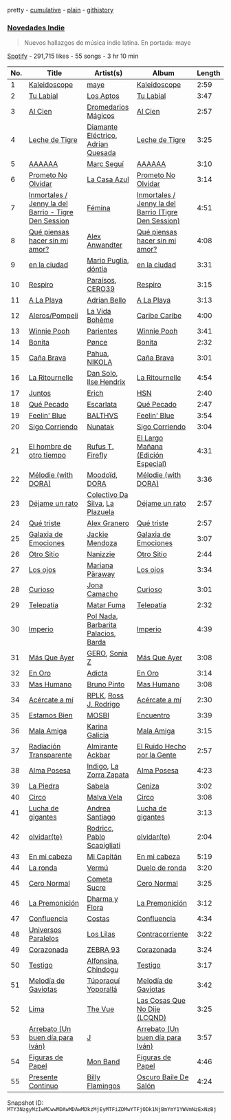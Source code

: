 pretty - [cumulative](/playlists/cumulative/37i9dQZF1DXaaU1AaHpZeu.md) - [plain](/playlists/plain/37i9dQZF1DXaaU1AaHpZeu) - [githistory](https://github.githistory.xyz/mackorone/spotify-playlist-archive/blob/main/playlists/plain/37i9dQZF1DXaaU1AaHpZeu)

### [Novedades Indie](https://open.spotify.com/playlist/37i9dQZF1DXaaU1AaHpZeu)

> Nuevos hallazgos de música indie latina\. En portada: maye

[Spotify](https://open.spotify.com/user/spotify) - 291,715 likes - 55 songs - 3 hr 10 min

| No. | Title | Artist(s) | Album | Length |
|---|---|---|---|---|
| 1 | [Kaleidoscope](https://open.spotify.com/track/0kJqmEL3UbprAkBSFBdZY4) | [maye](https://open.spotify.com/artist/5ti5FPHgtaSf15KcUisZMt) | [Kaleidoscope](https://open.spotify.com/album/79xNVQyhJnZpOZj6hrABvd) | 2:59 |
| 2 | [Tu Labial](https://open.spotify.com/track/3vz0ZD15RxM2HNCGgrVrVc) | [Los Aptos](https://open.spotify.com/artist/4tenlYn9MG8Fda3OyDtPRO) | [Tu Labial](https://open.spotify.com/album/6kXbu3L1IVJZhGqsogGTWx) | 3:47 |
| 3 | [Al Cien](https://open.spotify.com/track/1vxa13KTCbsGFavA6WFywz) | [Dromedarios Mágicos](https://open.spotify.com/artist/3UP83Ekm9Jse6j0dWZJlH9) | [Al Cien](https://open.spotify.com/album/0APusMWyvY7kRnM3ROoOBm) | 2:57 |
| 4 | [Leche de Tigre](https://open.spotify.com/track/0qyDHfOj0pU9ADNlfEdKv2) | [Diamante Eléctrico](https://open.spotify.com/artist/4VAZ6unMJx5upeWn0aFYuo), [Adrian Quesada](https://open.spotify.com/artist/07YivsJVCrmhhjzBcBtMGv) | [Leche de Tigre](https://open.spotify.com/album/2jWdBKOz7I73GULBYQU0k8) | 3:25 |
| 5 | [AAAAAA](https://open.spotify.com/track/2eFWliYRleozZ8w8JRm5FP) | [Marc Seguí](https://open.spotify.com/artist/5FQ8tBUtIamA2hRtatrYUF) | [AAAAAA](https://open.spotify.com/album/6vR3IjKZz96v4RXVdcN39q) | 3:10 |
| 6 | [Prometo No Olvidar](https://open.spotify.com/track/2eZiRaP2ECZrqA66Rc1tFD) | [La Casa Azul](https://open.spotify.com/artist/2Ynst7DZrEJnlaMM41ZCxd) | [Prometo No Olvidar](https://open.spotify.com/album/0KtZKEQs7YFP4HIqx8Obqt) | 3:14 |
| 7 | [Inmortales / Jenny la del Barrio \- Tigre Den Session](https://open.spotify.com/track/0mp6LPc8ERjwt2MeBTiyWf) | [Fémina](https://open.spotify.com/artist/6Saxi5uCjuMzIGcqqvTumR) | [Inmortales / Jenny la del Barrio \(Tigre Den Session\)](https://open.spotify.com/album/0MEe602MNtZjU4p4eYAHQi) | 4:51 |
| 8 | [Qué piensas hacer sin mi amor?](https://open.spotify.com/track/7DmiI9NJnb00JVMMpMkz52) | [Alex Anwandter](https://open.spotify.com/artist/0M8uC0u1YRUGCieOKmQF02) | [Qué piensas hacer sin mi amor?](https://open.spotify.com/album/34szsLNF2Nr5i9E2j9v40h) | 4:08 |
| 9 | [en la ciudad](https://open.spotify.com/track/5smdosXwKG5czbMDXqRtc7) | [Mario Puglia](https://open.spotify.com/artist/3TTSyoNDmtiQ8jSpELHinT), [dóntia](https://open.spotify.com/artist/6otFL2m5sOProVKidtkpyx) | [en la ciudad](https://open.spotify.com/album/6FC9OVa2vFyot2dp23GdiM) | 3:31 |
| 10 | [Respiro](https://open.spotify.com/track/42op2wd3o7SZ1MUImRkbkh) | [Paraísos](https://open.spotify.com/artist/4UWT6RWeTPk7hN7OihScMM), [CERO39](https://open.spotify.com/artist/1B6UFfDLZPbLl1rpOmHmi0) | [Respiro](https://open.spotify.com/album/0obtRY4p00WwIHafC8MTlF) | 3:15 |
| 11 | [A La Playa](https://open.spotify.com/track/2MANpdplWDEAnmHC2GA42W) | [Adrian Bello](https://open.spotify.com/artist/0ZwjmGhps2YvUMzB7ihFV8) | [A La Playa](https://open.spotify.com/album/00FBTtbNuQhQqSGIMNSHjU) | 3:13 |
| 12 | [Aleros/Pompeii](https://open.spotify.com/track/2KSyKlJ3SWPFflplhYhPTl) | [La Vida Bohème](https://open.spotify.com/artist/5gs7iemsrjIJbz0ryFcy79) | [Caribe Caribe](https://open.spotify.com/album/7zGq7oV1gSW4Aga1a9XJUK) | 4:00 |
| 13 | [Winnie Pooh](https://open.spotify.com/track/67ciCJna2mFDg1wzRFZzAO) | [Parientes](https://open.spotify.com/artist/76lUSSvc6Z83CLrIVB7YrE) | [Winnie Pooh](https://open.spotify.com/album/2Znd00zVJpDEhwfID5Jc56) | 3:41 |
| 14 | [Bonita](https://open.spotify.com/track/4RfbO5R23JI33EEyjWqHHU) | [Pønce](https://open.spotify.com/artist/0jlj70oquwYB21vxF107KT) | [Bonita](https://open.spotify.com/album/2FhnygvGvRWuE4RueywWyg) | 2:32 |
| 15 | [Caña Brava](https://open.spotify.com/track/0hy6YsimguNescPjjijro0) | [Pahua](https://open.spotify.com/artist/4sZh7ibWAOiuDkEStJxHch), [NIKOLA](https://open.spotify.com/artist/62iTERZQMpjWggsriHvDnk) | [Caña Brava](https://open.spotify.com/album/02aqlW1aBYEyhEC4I6lW42) | 3:01 |
| 16 | [La Ritournelle](https://open.spotify.com/track/2cwLqdEN59zOJCfsQSbbx1) | [Dan Solo](https://open.spotify.com/artist/7E1ZwNnXreZgJpmTNUJva7), [Ilse Hendrix](https://open.spotify.com/artist/4nKY8xVK5R0lpdv2oDyraB) | [La Ritournelle](https://open.spotify.com/album/1xhGWNajNOPV0hfwyJ87Ft) | 4:54 |
| 17 | [Juntos](https://open.spotify.com/track/6DnmHa24M6jVBisjhyHcIs) | [Erich](https://open.spotify.com/artist/3l9fWRfml0xOFriezXXwhU) | [HSN](https://open.spotify.com/album/6mZZOWFnjModwsij9EDDam) | 2:40 |
| 18 | [Qué Pecado](https://open.spotify.com/track/0D7qH96m1YEQABHtZmvWUr) | [Escarlata](https://open.spotify.com/artist/6eDMcSQvrGt2zoVFSIwmgZ) | [Qué Pecado](https://open.spotify.com/album/47VeV0BY7It9sMX5jaOZBR) | 2:47 |
| 19 | [Feelin' Blue](https://open.spotify.com/track/1znjrRlUdy0gX9QHaKxl4s) | [BALTHVS](https://open.spotify.com/artist/2CtiNJi0zB35RHYXViVjKG) | [Feelin' Blue](https://open.spotify.com/album/4oxe0AOtP6xJCqOStvzD4v) | 3:54 |
| 20 | [Sigo Corriendo](https://open.spotify.com/track/6e4eFSTN9G8yLRZ3JHsiEg) | [Nunatak](https://open.spotify.com/artist/7wqxTrC9BtdVj2G6j9PP7z) | [Sigo Corriendo](https://open.spotify.com/album/4uV2oza4i3jurcJ0hcP3SP) | 3:04 |
| 21 | [El hombre de otro tiempo](https://open.spotify.com/track/3Avvg1WJ76Qm4AOgDWi855) | [Rufus T\. Firefly](https://open.spotify.com/artist/51Hx65ymA6pNWu8cTTXET1) | [El Largo Mañana \(Edición Especial\)](https://open.spotify.com/album/55Yki3VjBmvjXMTm4dkstm) | 4:31 |
| 22 | [Mélodie \(with DORA\)](https://open.spotify.com/track/0t2zRI2lKyJOLsVqAVL6qi) | [Moodoïd](https://open.spotify.com/artist/3mQgXwcZz2TZgo9a5diomC), [DORA](https://open.spotify.com/artist/5RHjYsmfT5IskZMoU6UuCj) | [Mélodie \(with DORA\)](https://open.spotify.com/album/2scI9aMrYO9fkaIba8tUhn) | 3:36 |
| 23 | [Déjame un rato](https://open.spotify.com/track/0Xy4JiD4UGMlLmNRIQd4xY) | [Colectivo Da Silva](https://open.spotify.com/artist/7h2HIXXVcZ6UPkqlCa2QZY), [La Plazuela](https://open.spotify.com/artist/3iNrNJ38T7OEaI1UofQcIB) | [Déjame un rato](https://open.spotify.com/album/2hgpmlMXDNwd3Q2HbiLZhq) | 2:57 |
| 24 | [Qué triste](https://open.spotify.com/track/4376EkLT73FG6jlNhs0AwZ) | [Alex Granero](https://open.spotify.com/artist/1g3OTLUr6xaFaiB01k9gw2) | [Qué triste](https://open.spotify.com/album/0VuRPw6Ui5J5zAxCetdNUz) | 2:57 |
| 25 | [Galaxia de Emociones](https://open.spotify.com/track/1wHf8UjfJHgsXY0Sd6BDJ8) | [Jackie Mendoza](https://open.spotify.com/artist/2ZIEeX505EvIuA10fNgnHa) | [Galaxia de Emociones](https://open.spotify.com/album/5xQAocxk6ixRppkNtRwPP0) | 3:07 |
| 26 | [Otro Sitio](https://open.spotify.com/track/6wjO8o4XgHOIAB1StF86oj) | [Nanizzie](https://open.spotify.com/artist/0sw69zXt3PgxRXvo1Czg3j) | [Otro Sitio](https://open.spotify.com/album/3VTJit9hMdZmQfaa082S9u) | 2:44 |
| 27 | [Los ojos](https://open.spotify.com/track/7myGZGiVdiN0LH5Oa0k3Bg) | [Mariana Päraway](https://open.spotify.com/artist/17FXNujFBCzgEHqMIULmja) | [Los ojos](https://open.spotify.com/album/2YwK74FkaMLpLA3Ql8cFkk) | 3:34 |
| 28 | [Curioso](https://open.spotify.com/track/4Maw94heMtTdiddCkjp0Gc) | [Jona Camacho](https://open.spotify.com/artist/0t64OqoqDgnfJee9Z6IBOP) | [Curioso](https://open.spotify.com/album/0dScbKM6tdUhUHjCVybFWT) | 3:01 |
| 29 | [Telepatía](https://open.spotify.com/track/4YEUKmi4Er6HLPaq39d40E) | [Matar Fuma](https://open.spotify.com/artist/5QtJsmPyO7fPTh5wZzebTZ) | [Telepatía](https://open.spotify.com/album/69q7aG1EAc5SQrT7KAmEM1) | 2:32 |
| 30 | [Imperio](https://open.spotify.com/track/752znCZaAmfqxQN2OO3gC9) | [Pol Nada](https://open.spotify.com/artist/1Dts5QEWhfTgrZvDBEdNUH), [Barbarita Palacios](https://open.spotify.com/artist/1gq0ImfjG4vhi885kD3gB8), [Barda](https://open.spotify.com/artist/7rs7LuOnKkLjxj3Lr8J90k) | [Imperio](https://open.spotify.com/album/36mtOzMooHJc1p0Sjje811) | 4:39 |
| 31 | [Más Que Ayer](https://open.spotify.com/track/63cBSYsqBOu9daJ1hDJ6YH) | [GERO](https://open.spotify.com/artist/0yJdH7HHacvB0UopMceKZl), [Sonia Z](https://open.spotify.com/artist/27UX8NEXtI5CrpnqSAJWuh) | [Más Que Ayer](https://open.spotify.com/album/72AcSIZqCzpSro3V7uJ1CL) | 3:08 |
| 32 | [En Oro](https://open.spotify.com/track/3m0tThWLSgUxcDGsHf6qVC) | [Adicta](https://open.spotify.com/artist/0BntHNt56FCbTMjSWq2iIG) | [En Oro](https://open.spotify.com/album/4Rb8nAxA1GW1lD5yucmHvi) | 3:14 |
| 33 | [Mas Humano](https://open.spotify.com/track/3vLVC7wKyfbD8qFZxjgJhf) | [Bruno Pinto](https://open.spotify.com/artist/1SsBb8WfdP41lIxnH77s7t) | [Mas Humano](https://open.spotify.com/album/679topqr2Z1ZkragXyxNKQ) | 3:08 |
| 34 | [Acércate a mí](https://open.spotify.com/track/5zF2fiVLe317dSh9goEkHD) | [RPLK](https://open.spotify.com/artist/1tuzO0TeRF6KAKsSbHD46g), [Ross J\. Rodrigo](https://open.spotify.com/artist/7ziN1J53NW2enUFbxd01C4) | [Acércate a mí](https://open.spotify.com/album/3Y7T4PrwWQQWF9K6vcqCDu) | 2:30 |
| 35 | [Estamos Bien](https://open.spotify.com/track/1Xhts7lj7AJbrjbi1ThBld) | [MOSBI](https://open.spotify.com/artist/6kvoEVPUc4pJ6w8QO4DHef) | [Encuentro](https://open.spotify.com/album/0JAldSTifqdOD6lbUSpFoF) | 3:39 |
| 36 | [Mala Amiga](https://open.spotify.com/track/6acWLZMJWZw29wcehfY1WU) | [Karina Galicia](https://open.spotify.com/artist/0syMDHmkYbx5dG8bOnZ60z) | [Mala Amiga](https://open.spotify.com/album/7uVtPIsdz0UNaiWZOXWKZr) | 3:15 |
| 37 | [Radiación Transparente](https://open.spotify.com/track/29o2xV9bKvZbbZvjSYQ7PN) | [Almirante Ackbar](https://open.spotify.com/artist/2zDkWvzvjkJttnydwEzY7U) | [El Ruido Hecho por la Gente](https://open.spotify.com/album/47uFOMz79sGxUe6fJIu4GH) | 2:57 |
| 38 | [Alma Posesa](https://open.spotify.com/track/7sUfONWwffbiFquUGDAPVK) | [Indigo](https://open.spotify.com/artist/4Hy7H79rnIljAwnwDtislK), [La Zorra Zapata](https://open.spotify.com/artist/3BuxRmHMbdWFDtwTQ2lwe5) | [Alma Posesa](https://open.spotify.com/album/5Gx8Ngd5gzH615iLGU6cK4) | 4:23 |
| 39 | [La Piedra](https://open.spotify.com/track/7wpR7podiFKB0s5lchiCyb) | [Sabela](https://open.spotify.com/artist/78fi6hiTjEQH8KQLzDqVRg) | [Ceniza](https://open.spotify.com/album/1y286dgv2byOpC82ZHTyuh) | 3:02 |
| 40 | [Circo](https://open.spotify.com/track/2aiFmGSPZgtdpxw7UZs5JW) | [Malva Vela](https://open.spotify.com/artist/42gMsjzIofZl8uTc1NmRHz) | [Circo](https://open.spotify.com/album/5MFpnf1UwxHNxcrZBV6gB1) | 3:08 |
| 41 | [Lucha de gigantes](https://open.spotify.com/track/2YBAiKcswbZ1nLyMUUFWjr) | [Andrea Santiago](https://open.spotify.com/artist/25ujYqJknNjORPPtUIDUXo) | [Lucha de gigantes](https://open.spotify.com/album/5iAsTERRETHw7eJ0woj8J5) | 3:13 |
| 42 | [olvidar\(te\)](https://open.spotify.com/track/089RhKR39s3QSXLKKJKbwY) | [Rodricc](https://open.spotify.com/artist/2Xk1gzXNwqLrrT8gne7oyw), [Pablo Scapigliati](https://open.spotify.com/artist/515xoAPnROSPCteDHRm3i8) | [olvidar\(te\)](https://open.spotify.com/album/2kQEExDpk2PqyIGtCE1HES) | 2:04 |
| 43 | [En mi cabeza](https://open.spotify.com/track/3nMx44RmpAxi1119eplESW) | [Mi Capitán](https://open.spotify.com/artist/5IFjdKpLNCRPCRxdeXlFY9) | [En mi cabeza](https://open.spotify.com/album/2ySWtUeh0sSUaI2OjWYYAm) | 5:19 |
| 44 | [La ronda](https://open.spotify.com/track/0aMgJojSbRKgd3zc2LXN72) | [Vermú](https://open.spotify.com/artist/7cXnpdXUUN67Vr3niD2dAi) | [Duelo de ronda](https://open.spotify.com/album/1sCelPocFQY7ujxB1iPUJb) | 3:20 |
| 45 | [Cero Normal](https://open.spotify.com/track/0xBbmblFaI5b6CskxCR21L) | [Cometa Sucre](https://open.spotify.com/artist/3kFFYxvTZaBCm0q04WPlqK) | [Cero Normal](https://open.spotify.com/album/7xRtEHXp3MBT3R8GJZGmkz) | 3:25 |
| 46 | [La Premonición](https://open.spotify.com/track/4zON9LcIBWqv9Rd9xZdm5h) | [Dharma y Flora](https://open.spotify.com/artist/5jjs8LaABvB8WZpahQ0CwO) | [La Premonición](https://open.spotify.com/album/37EKhTDNn2QAODlM5L8SlO) | 3:12 |
| 47 | [Confluencia](https://open.spotify.com/track/3VqYtbI8MaU55QtNADvprB) | [Costas](https://open.spotify.com/artist/7J4QsLCXzX1JVzmmt9pW6B) | [Confluencia](https://open.spotify.com/album/5WEzYjjtAhgNDpIVBblSxM) | 4:34 |
| 48 | [Universos Paralelos](https://open.spotify.com/track/4QLokwnp4RMWpofhjj1zH6) | [Los Lilas](https://open.spotify.com/artist/3u5ZEm7fgzf13JlHwmVhKB) | [Contracorriente](https://open.spotify.com/album/6f3H56a9DRefillpoiBWjN) | 3:22 |
| 49 | [Corazonada](https://open.spotify.com/track/36h0uW75FKh8LraW4r9E2X) | [ZEBRA 93](https://open.spotify.com/artist/3cr7KiInVBOX6gCKYQvIoC) | [Corazonada](https://open.spotify.com/album/7ucBWLTjxQcWmZ6nTxHDPI) | 3:24 |
| 50 | [Testigo](https://open.spotify.com/track/2hbXSzWOK5HDtwNc0dbTv0) | [Alfonsina](https://open.spotify.com/artist/2PiVgpD2ynESIozDDEEh8k), [Chindogu](https://open.spotify.com/artist/3geLBMiWB8rNP57JwjYWR5) | [Testigo](https://open.spotify.com/album/6Mu5JLquI2QV8l70NDqZVZ) | 3:17 |
| 51 | [Melodía de Gaviotas](https://open.spotify.com/track/2nwcYZcDCbUfwnn5m6zIk0) | [Túporaquí Yoporallá](https://open.spotify.com/artist/7vCSYKfU63WmWyX6l4G0Fp) | [Melodía de Gaviotas](https://open.spotify.com/album/461MHFjTi2Gg2tSkgBfdZo) | 3:42 |
| 52 | [Lima](https://open.spotify.com/track/5qf2AD97S0HlgxaA5tINW3) | [The Vue](https://open.spotify.com/artist/1bCVI2X0v8Ext3IXFNd0oY) | [Las Cosas Que No Dije \(LCQND\)](https://open.spotify.com/album/2uC2X3vkFU4hLmRUPKWZ98) | 3:25 |
| 53 | [Arrebato \(Un buen día para Iván\)](https://open.spotify.com/track/1N7ynjcHCJzwCxnWiFLDlJ) | [J](https://open.spotify.com/artist/020TECbJNvzquIiMMR4jV0) | [Arrebato \(Un buen día para Iván\)](https://open.spotify.com/album/4Chf2bP4WxYliqIDutISgY) | 3:57 |
| 54 | [Figuras de Papel](https://open.spotify.com/track/1JPMsY6LAYPK1Q3Q0vLdrf) | [Mon Band](https://open.spotify.com/artist/42nB1CSVZPYkElCS6FFTob) | [Figuras de Papel](https://open.spotify.com/album/1zlQBOHLtyZ5lnXY8d77yn) | 4:46 |
| 55 | [Presente Continuo](https://open.spotify.com/track/54RJ8ENLdiDyejhvBrRdJI) | [Billy Flamingos](https://open.spotify.com/artist/5QNMZfk7EjvlD56OhO2CHu) | [Oscuro Baile De Salón](https://open.spotify.com/album/7iPt407kDh4HPwEoTwUMtj) | 4:24 |

Snapshot ID: `MTY3NzgyMzIwMCwwMDAwMDAwMDkzMjEyMTFiZDMwYTFjODk1NjBmYmY1YWVmNzExNzBj`
